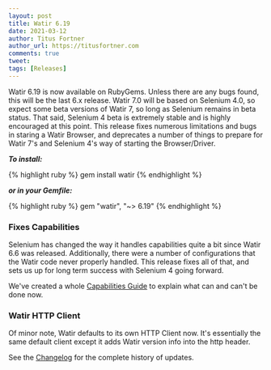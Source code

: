 ```yaml
---
layout: post
title: Watir 6.19
date: 2021-03-12
author: Titus Fortner
author_url: https://titusfortner.com
comments: true
tweet: 
tags: [Releases]
---
```


Watir 6.19 is now available on RubyGems. Unless there are any bugs found, this will be the last 6.x release.
Watir 7.0 will be based on Selenium 4.0, so expect some beta versions of Watir 7, so long as Selenium
remains in beta status. That said, Selenium 4 beta is extremely stable and is highly encouraged at this point.
This release fixes numerous limitations and bugs in staring a Watir Browser, and deprecates
a number of things to prepare for Watir 7's and Selenium 4's way of starting the Browser/Driver.
<!--more-->

***To install:***

{% highlight ruby %}
gem install watir
{% endhighlight %}

***or in your Gemfile:*** 

{% highlight ruby %}
gem "watir", "~> 6.19"
{% endhighlight %}

### Fixes Capabilities
Selenium has changed the way it handles capabilities quite a bit since Watir 6.6 was released.
Additionally, there were a number of configurations that the Watir code never properly handled.
This release fixes all of that, and sets us up for long term success with Selenium 4 going forward.

We've created a whole [Capabilities Guide](../capabilities) to explain what can and can't be done now.

### Watir HTTP Client
Of minor note, Watir defaults to its own HTTP Client now. 
It's essentially the same default client except it adds Watir version info
into the http header.

See the [Changelog](https://github.com/watir/watir/blob/main/CHANGES.md) 
for the complete history of updates.